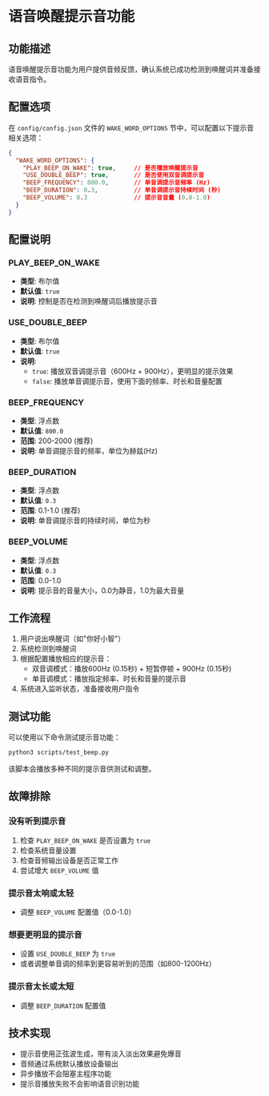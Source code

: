 # 语音唤醒提示音功能

## 功能描述

语音唤醒提示音功能为用户提供音频反馈，确认系统已成功检测到唤醒词并准备接收语音指令。

## 配置选项

在 `config/config.json` 文件的 `WAKE_WORD_OPTIONS` 节中，可以配置以下提示音相关选项：

```json
{
  "WAKE_WORD_OPTIONS": {
    "PLAY_BEEP_ON_WAKE": true,     // 是否播放唤醒提示音
    "USE_DOUBLE_BEEP": true,       // 是否使用双音调提示音
    "BEEP_FREQUENCY": 800.0,       // 单音调提示音频率 (Hz)  
    "BEEP_DURATION": 0.3,          // 单音调提示音持续时间 (秒)
    "BEEP_VOLUME": 0.3             // 提示音音量 (0.0-1.0)
  }
}
```

## 配置说明

### PLAY_BEEP_ON_WAKE
- **类型**: 布尔值
- **默认值**: `true`
- **说明**: 控制是否在检测到唤醒词后播放提示音

### USE_DOUBLE_BEEP
- **类型**: 布尔值  
- **默认值**: `true`
- **说明**: 
  - `true`: 播放双音调提示音（600Hz + 900Hz），更明显的提示效果
  - `false`: 播放单音调提示音，使用下面的频率、时长和音量配置

### BEEP_FREQUENCY
- **类型**: 浮点数
- **默认值**: `800.0`
- **范围**: 200-2000 (推荐)
- **说明**: 单音调提示音的频率，单位为赫兹(Hz)

### BEEP_DURATION  
- **类型**: 浮点数
- **默认值**: `0.3`
- **范围**: 0.1-1.0 (推荐)
- **说明**: 单音调提示音的持续时间，单位为秒

### BEEP_VOLUME
- **类型**: 浮点数
- **默认值**: `0.3`  
- **范围**: 0.0-1.0
- **说明**: 提示音的音量大小，0.0为静音，1.0为最大音量

## 工作流程

1. 用户说出唤醒词（如"你好小智"）
2. 系统检测到唤醒词
3. 根据配置播放相应的提示音：
   - 双音调模式：播放600Hz (0.15秒) + 短暂停顿 + 900Hz (0.15秒)
   - 单音调模式：播放指定频率、时长和音量的提示音
4. 系统进入监听状态，准备接收用户指令

## 测试功能

可以使用以下命令测试提示音功能：

```bash
python3 scripts/test_beep.py
```

该脚本会播放多种不同的提示音供测试和调整。

## 故障排除

### 没有听到提示音
1. 检查 `PLAY_BEEP_ON_WAKE` 是否设置为 `true`
2. 检查系统音量设置
3. 检查音频输出设备是否正常工作
4. 尝试增大 `BEEP_VOLUME` 值

### 提示音太响或太轻
- 调整 `BEEP_VOLUME` 配置值（0.0-1.0）

### 想要更明显的提示音
- 设置 `USE_DOUBLE_BEEP` 为 `true`
- 或者调整单音调的频率到更容易听到的范围（如800-1200Hz）

### 提示音太长或太短
- 调整 `BEEP_DURATION` 配置值

## 技术实现

- 提示音使用正弦波生成，带有淡入淡出效果避免爆音
- 音频通过系统默认播放设备输出
- 异步播放不会阻塞主程序功能
- 提示音播放失败不会影响语音识别功能